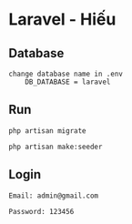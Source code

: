 # Laravel - Hiếu

## Database

	change database name in .env
		DB_DATABASE = laravel

## Run

	php artisan migrate

	php artisan make:seeder

## Login

	Email: admin@gmail.com

	Password: 123456